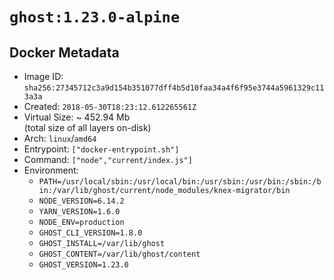 # `ghost:1.23.0-alpine`

## Docker Metadata

- Image ID: `sha256:27345712c3a9d154b351077dff4b5d10faa34a4f6f95e3744a5961329c113a3a`
- Created: `2018-05-30T18:23:12.612265561Z`
- Virtual Size: ~ 452.94 Mb  
  (total size of all layers on-disk)
- Arch: `linux`/`amd64`
- Entrypoint: `["docker-entrypoint.sh"]`
- Command: `["node","current/index.js"]`
- Environment:
  - `PATH=/usr/local/sbin:/usr/local/bin:/usr/sbin:/usr/bin:/sbin:/bin:/var/lib/ghost/current/node_modules/knex-migrator/bin`
  - `NODE_VERSION=6.14.2`
  - `YARN_VERSION=1.6.0`
  - `NODE_ENV=production`
  - `GHOST_CLI_VERSION=1.8.0`
  - `GHOST_INSTALL=/var/lib/ghost`
  - `GHOST_CONTENT=/var/lib/ghost/content`
  - `GHOST_VERSION=1.23.0`

